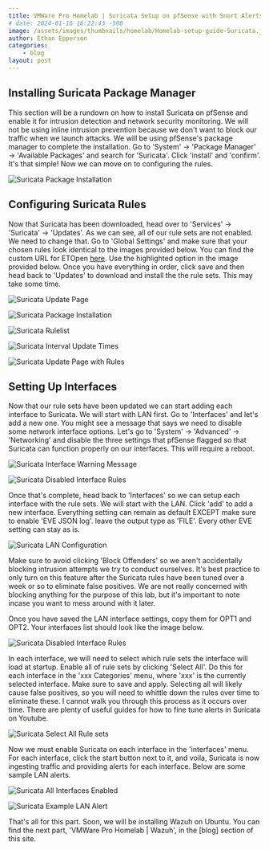 ```yaml
---
title: VMWare Pro Homelab | Suricata Setup on pfSense with Snort Alerts
# date: 2024-01-16 16:22:43 -500
image: /assets/images/thumbnails/homelab/Homelab-setup-guide-Suricata.jpg
author: Ethan Epperson
categories: 
    - blog
layout: post
---
```


## Installing Suricata Package Manager

This section will be a rundown on how to install Suricata on pfSense and enable it for intrusion detection and network security monitoring. We will not be using inline intrusion prevention because we don't want to block our traffic when we launch attacks. We will be using pfSense's package manager to complete the installation. Go to 'System' &rarr; 'Package Manager' &rarr; 'Available Packages' and search for 'Suricata'. Click 'install' and 'confirm'. It's that simple! Now we can move on to configuring the rules.

![Suricata Package Installation](/assets/images/homelab/suricata-setup/suricata-install.jpg)

## Configuring Suricata Rules

Now that Suricata has been downloaded, head over to 'Services' &rarr; 'Suricata' &rarr; 'Updates'. As we can see, all of our rule sets are not enabled. We need to change that. Go to 'Global Settings' and make sure that your chosen rules look identical to the images provided below. You can find the custom URL for ETOpen [here](https://rules.emergingthreats.net/OPEN_download_instructions.html). Use the highlighted option in the image provided below. Once you have everything in order, click save and then head back to 'Updates' to download and install the the rule sets. This may take some time. 

![Suricata Update Page](/assets/images/homelab/suricata-setup/suricata-update.jpg)

![Suricata Package Installation](/assets/images/homelab/suricata-setup/suricata-etopen.jpg)

![Suricata Rulelist](/assets/images/homelab/suricata-setup/suricata-rulelist.jpg)

![Suricata Interval Update Times](/assets/images/homelab/suricata-setup/suricata-interval.jpg)

![Suricata Update Page with Rules](/assets/images/homelab/suricata-setup/suricata-update2.jpg)

## Setting Up Interfaces

Now that our rule sets have been updated we can start adding each interface to Suricata. We will start with LAN first. Go to 'Interfaces' and let's add a new one. You might see a message that says we need to disable some network interface options. Let's go to 'System' &rarr; 'Advanced' &rarr;  'Networking' and disable the three settings that pfSense flagged so that Suricata can function properly on our interfaces. This will require a reboot.

![Suricata Interface Warning Message](/assets/images/homelab/suricata-setup/suricata-warning.jpg)

![Suricata Disabled Interface Rules](/assets/images/homelab/suricata-setup/suricata-disable.jpg)

Once that's complete, head back to 'Interfaces' so we can setup each interface with the rule sets. We will start with the LAN. Click 'add' to add a new interface. Everything setting can remain as default EXCEPT make sure to enable 'EVE JSON log'. leave the output type as 'FILE'. Every other EVE setting can stay as is. 

![Suricata LAN Configuration](/assets/images/homelab/suricata-setup/suricata-lan.jpg)

Make sure to avoid clicking 'Block Offenders' so we aren't accidentally blocking intrusion attempts we try to conduct ourselves. It's best practice to only turn on this feature after the Suricata rules have been tuned over a week or so to eliminate false positives. We are not really concerned with blocking anything for the purpose of this lab, but it's important to note incase you want to mess around with it later.

 Once you have saved the LAN interface settings, copy them for OPT1 and OPT2. Your interfaces list should look like the image below.

![Suricata Disabled Interface Rules](/assets/images/homelab/suricata-setup/suricata-interfaces.jpg)

In each interface, we will need to select which rule sets the interface will load at startup. Enable all of rule sets by clicking 'Select All'. Do this for each interface in the 'xxx Categories' menu, where 'xxx' is the currently selected interface. Make sure to save and apply. Selecting all will likely cause false positives, so you will need to whittle down the rules over time to eliminate these. I cannot walk you through this process as it occurs over time. There are plenty of useful guides for how to fine tune alerts in Suricata on Youtube. 

![Suricata Select All Rule sets](/assets/images/homelab/suricata-setup/suricata-selectall.jpg)

Now we must enable Suricata on each interface in the 'interfaces' menu. For each interface, click the start button next to it, and voila, Suricata is now ingesting traffic and providing alerts for each interface. Below are some sample LAN alerts.

![Suricata All Interfaces Enabled](/assets/images/homelab/suricata-setup/suricata-enabled.jpg)

![Suricata Example LAN Alert](/assets/images/homelab/suricata-setup/suricata-lan.jpg)

That's all for this part. Soon, we will be installing Wazuh on Ubuntu. You can find the next part, 'VMWare Pro Homelab | Wazuh', in the [blog] section of this site.




